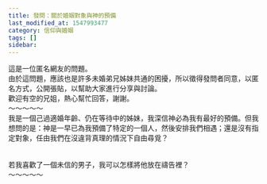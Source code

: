 ```yaml
---
title: 發問：關於婚姻對象與神的預備
last_modified_at: 1547993477
category: 信仰與婚姻
tags: []
sidebar: 
---
```


<p>這是一位匿名網友的問題。<br/>由於這問題，應該也是許多未婚弟兄姊妹共通的困擾，所以徵得發問者同意，以匿名方式，公開張貼，以幫助大家進行分享與討論。<br/>歡迎有空的兄姐，熱心幫忙回答，謝謝。<br/><!--more-->～～～～～<br/>我是一個己過適婚年齡、仍在等待中的姊妹，我深信神必為我有最好的預備。但我想問的是：神是一早已為我預備了特定的一個人，然後安排我們相遇；還是沒有指定對象，任由我們在沒違背真理的情況下自由尋覓？<br/><br/> <br/>若我喜歡了一個未信的男子，我可以怎樣將他放在禱告裡？<br/>～～～～～<br/><br/><br/></p><p> </p><br/>